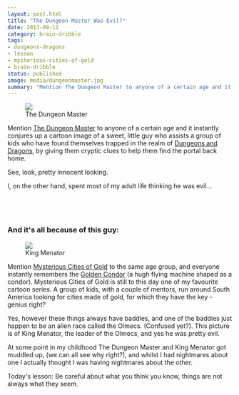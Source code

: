 ```yaml
---
layout: post.html
title: "The Dungeon Master Was Evil?"
date: 2013-09-12
category: brain-dribble
tags:
- dungeons-dragons
- lesson
- mysterious-cities-of-gold
- brain-dribble
status: published
image: media/dungeonmaster.jpg
summary: "Mention The Dungeon Master to anyone of a certain age and it instantly conjures up a cartoon image of a sweet, little guy..."
---
```


<figure>
	<img src="/media/dungeonmaster.jpg" />
	<figcaption>The Dungeon Master</figcaption>
</figure>

Mention <a href="http://www.dungeonsdragonscartoon.com/2009/08/dungeon-master.html" rel="external">The Dungeon Master</a> to anyone of a certain age and it instantly conjures up a cartoon image of a sweet, little guy who assists a group of kids who have found themselves trapped in the realm of <a href="http://en.wikipedia.org/wiki/Dungeons_%26_Dragons_(TV_series)" rel="external">Dungeons and Dragons</a>, by giving them cryptic clues to help them find the portal back home.

See, look, pretty innocent looking.

<p style="margin-bottom:80px;">I, on the other hand, spent most of my adult life thinking he was evil...</p>

<h3>And it's all because of this guy:</h3>

<figure>
	<img src="/media/almenac.jpg" />
	<figcaption>King Menator</figcaption>
</figure>

Mention <a href="http://en.wikipedia.org/wiki/The_Mysterious_Cities_of_Gold" rel="external">Mysterious Cities of Gold</a> to the same age group, and everyone instantly remembers the <a href="http://www.youtube.com/watch?v=cBafWOTTSTo" rel="external">Golden Condor</a> (a hugh flying machine shaped as a condor). Mysterious Cities of Gold is still to this day one of my favourite cartoon series. A group of kids, with a couple of mentors, run around South America looking for cities made of gold, for which they have the key - genius right?

Yes, however these things always have baddies, and one of the baddies just happen to be an alien race called the Olmecs. (Confused yet?). This picture is of King Menator, the leader of the Olmecs, and yes he was pretty evil.

At some point in my childhood The Dungeon Master and King Menator got muddled up, (we can all see why right?), and whilst I had nightmares about one I actually thought I was having nightmares about the other.

Today's lesson: Be careful about what you think you know, things are not always what they seem.
